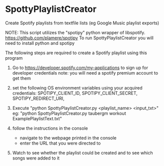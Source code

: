 # SpottyPlaylistCreator
Create Spotify playlists from textfile lists (eg Google Music playlist exports)

NOTE: This script utilizes the "spotipy" python wrapper of libspotify. 
      https://github.com/plamere/spotipy
      To run SpottyPlaylistCreator you will need to install python and spotipy

The following steps are required to create a Spotify playlist using this program

1) Go to https://developer.spotify.com/my-applications to sign up for developer credentials
	note: you will need a spotify premium account to get them

2) set the following OS environment variables using your acquired credentials:
	SPOTIPY_CLIENT_ID,
 	SPOTIPY_CLIENT_SECRET,
	SPOTIPY_REDIRECT_URI,

3) Execute "python SpottyPlaylistCreator.py <username> <playlist_name> <input_txt>"
	eg: "python SpottyPlaylistCreator.py taubergm workout ExamplePlaylistText.txt"

4) follow the instructions in the console
	- navigate to the webpage printed in the console
	- enter the URL that you were directed to

5) Watch to see whether the playlist could be created and to see which songs were added to it
